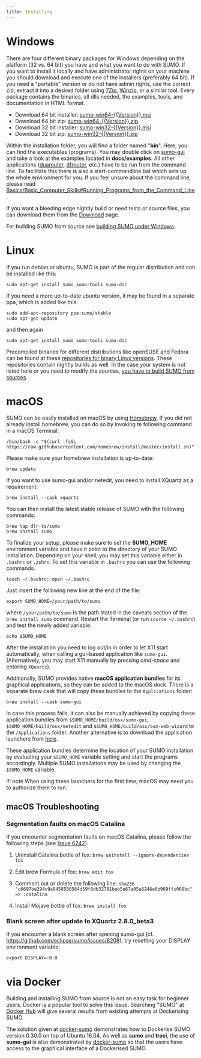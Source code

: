 ```yaml
---
title: Installing
---
```


# Windows

There are four different binary packages for Windows depending on the
platform (32 vs. 64 bit) you have and what you want to do with SUMO. If
you want to install it locally and have administrator rights on your
machine you should download and execute one of the installers
(preferably 64 bit). If you need a "portable" version or do not have
admin rights, use the correct zip, extract it into a desired folder
using [7Zip](https://www.7-zip.org/),
[Winzip](https://www.winzip.com/win/de/prod_down.html), or a similar tool. Every
package contains the binaries, all dlls needed, the examples, tools, and
documentation in HTML format.

- Download 64 bit installer: [sumo-win64-{{Version}}.msi](http://prdownloads.sourceforge.net/sumo/sumo-win64-{{Version}}.msi?download)
- Download 64 bit zip: [sumo-win64-{{Version}}.zip](http://prdownloads.sourceforge.net/sumo/sumo-win64-{{Version}}.zip?download)
- Download 32 bit installer: [sumo-win32-{{Version}}.msi](http://prdownloads.sourceforge.net/sumo/sumo-win32-{{Version}}.msi?download)
- Download 32 bit zip: [sumo-win32-{{Version}}.zip](http://prdownloads.sourceforge.net/sumo/sumo-win32-{{Version}}.zip?download)

Within the installation folder, you will find a folder named "**bin**".
Here, you can find the executables (programs). You may double click on
[sumo-gui](../sumo-gui.md) and take a look at the examples located
in **docs/examples**. All other applications
([duarouter](../duarouter.md), [dfrouter](../dfrouter.md),
etc.) have to be run from the command line. To facilitate this there is
also a start-commandline.bat which sets up the whole environment for
you. If you feel unsure about the command line, please read
[Basics/Basic_Computer_Skills\#Running_Programs_from_the_Command_Line](../Basics/Basic_Computer_Skills.md#running_programs_from_the_command_line).

If you want a bleeding edge nightly build or need tests or source files,
you can download them from the [Download](../Downloads.md) page.

For building SUMO from source see [building SUMO under Windows](Windows_Build.md).

# Linux

If you run debian or ubuntu, SUMO is part of the regular distribution
and can be installed like this:

```
sudo apt-get install sumo sumo-tools sumo-doc
```

If you need a more up-to-date ubuntu version, it may be found in a
separate ppa, which is added like this:

```
sudo add-apt-repository ppa:sumo/stable
sudo apt-get update
```

and then again

```
sudo apt-get install sumo sumo-tools sumo-doc
```

Precompiled binaries for different distributions like openSUSE and
Fedora can be found at these [repositories for binary Linux versions](http://download.opensuse.org/repositories/home:/behrisch/).
These repositories contain nightly builds as well. In the case your
system is not listed here or you need to modify the sources, [you have to build SUMO from sources](Linux_Build.md).

# macOS

SUMO can be easily installed on macOS by using [Homebrew](http://brew.sh). If you did not already install homebrew, you can do so by invoking te following command in a macOS Terminal:
```
/bin/bash -c "$(curl -fsSL https://raw.githubusercontent.com/Homebrew/install/master/install.sh)"
```
Please make sure your homebrew installation is up-to-date:
```
brew update
```
If you want to use sumo-gui and/or netedit, you need to install XQuartz as a requirement:
```
brew install --cask xquartz
```
You can then install the latest stable release of SUMO with the following commands:
```
brew tap dlr-ts/sumo
brew install sumo
```
To finalize your setup, please make sure to set the **SUMO_HOME** environment variable and have it point to the directory of your SUMO installation. Depending on your shell, you may set this variable either in `.bashrc` or `.zshrc`. To set this variable in `.bashrc` you can use the following commands. 
```
touch ~/.bashrc; open ~/.bashrc
```
Just insert the following new line at the end of the file: 
```
export SUMO_HOME=/your/path/to/sumo
```
where `/your/path/to/sumo` is the path stated in the caveats section of the `brew install sumo` command. Restart the Terminal (or run `source ~/.bashrc`) and test the newly added variable:
```
echo $SUMO_HOME
```
After the installation you need to log out/in in order to let X11 start automatically, when calling a gui-based application like ```sumo-gui```. (Alternatively, you may start X11 manually by pressing *cmd-space* and entering ```XQuartz```).

Additionally, SUMO provides native **macOS application bundles** for its graphical applications, so they can be added to the macOS dock. There is a separate brew cask that will copy these bundles to the `Applications` folder:
```
brew install --cask sumo-gui
```

In case this process fails, it can also be manually achieved by copying these application bundles from `$SUMO_HOME/build/osx/sumo-gui`, `$SUMO_HOME/build/osx/netedit` and `$SUMO_HOME/build/osx/osm-web-wizard` to the `/Applications` folder. Another alternative is to download the application launchers from [here](../Downloads.md#application_launchers).

These application bundles determine the location of your SUMO installation by evaluating your `$SUMO_HOME` variable setting and start the programs accordingly. Multiple SUMO installations may be used by changing the `$SUMO_HOME` variable.

!!! note
    When using these launchers for the first time, macOS may need you to authorize them to run.

## macOS Troubleshooting

### Segmentation faults on macOS Catalina
If you encounter segmentation faults on macOS Catalina, please follow the following steps (see [Issue 6242](https://github.com/eclipse/sumo/issues/6242#issuecomment-553458710)).

1. Uninstall Catalina bottle of fox:
```brew uninstall --ignore-dependencies fox```

2. Edit brew Formula of fox:
```brew edit fox```

3. Comment out or delete the following line:
```sha256 "c6697be294c9a0458580564d59f8db32791beb5e67a05a6246e0b969ffc068bc" => :catalina```

4. Install Mojave bottle of fox:
```brew install fox```

### Blank screen after update to XQuartz 2.8.0_beta3
If you encounter a blank screen after opening sumo-gui (cf. https://github.com/eclipse/sumo/issues/8208), try resetting your DISPLAY environment variable:

```export DISPLAY=:0.0```


# via Docker

Building and installing SUMO from source is not an easy task for
beginner users. Docker is a popular tool to solve this issue. Searching
"SUMO" at [Docker Hub](https://hub.docker.com) will give several results
from existing attempts at Dockerising SUMO.

The solution given at
[docker-sumo](https://github.com/bogaotory/docker-sumo) demonstrates how
to Dockerise SUMO version 0.30.0 on top of Ubuntu 16.04. As well as
**sumo** and **traci**, the use of **sumo-gui** is also demonstrated by
[docker-sumo](https://github.com/bogaotory/docker-sumo) so that the
users have access to the graphical interface of a Dockerised SUMO.
